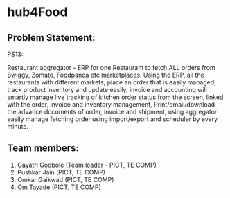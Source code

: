 # hub4Food

## Problem Statement:
PS13:

Restaurant aggregator - ERP for one Restaurant to fetch ALL orders from
Swiggy, Zomato, Foodpanda etc marketplaces.
Using the ERP, all the restaurants with different markets, place an order that
is easily managed, track product inventory and update easily, invoice and
accounting will smartly manage live tracking of kitchen order status from
the screen, linked with the order, invoice and inventory management,
Print/email/download the advance documents of order, invoice and
shipment, using aggregator easily manage fetching order using import/export
and scheduler by every minute.

## Team members: 
1) Gayatri Godbole (Team leader - PICT, TE COMP)
2) Pushkar Jain (PICT, TE COMP)
3) Omkar Gaikwad (PICT, TE COMP)
4) Om Tayade (PICT, TE COMP)

